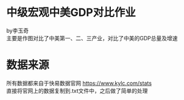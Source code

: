 # 中级宏观中美GDP对比作业      
by李玉奇  
主要是作图对比了中美第一、二、三产业，对比了中美的GDP总量及增速  
# 数据来源  
所有数据都来自于快易数据官网 https://www.kylc.com/stats  
直接将官网上的数据复制到.txt文件中，之后做了简单的处理  
